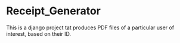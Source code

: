 # Receipt_Generator

This is a django project tat produces PDF files of a particular user of interest, based on their ID.
